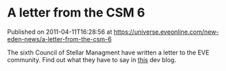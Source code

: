 # A letter from the CSM 6
Published on 2011-04-11T16:28:56 at https://universe.eveonline.com/new-eden-news/a-letter-from-the-csm-6

The sixth Council of Stellar Managment have written a letter to the EVE community. Find out what they have to say in [this](http://www.eveonline.com/devblog.asp?a=blog&bid=897) dev blog.
